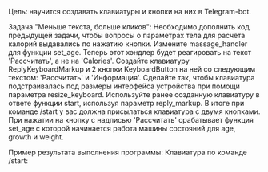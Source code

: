 Цель: научится создавать клавиатуры и кнопки на них в Telegram-bot.

Задача "Меньше текста, больше кликов":
Необходимо дополнить код предыдущей задачи, чтобы вопросы о параметрах тела для расчёта калорий выдавались по нажатию кнопки.
Измените massage_handler для функции set_age. Теперь этот хэндлер будет реагировать на текст 'Рассчитать', а не на 'Calories'.
Создайте клавиатуру ReplyKeyboardMarkup и 2 кнопки KeyboardButton на ней со следующим текстом: 'Рассчитать' и 'Информация'. Сделайте так, чтобы клавиатура подстраивалась под размеры интерфейса устройства при помощи параметра resize_keyboard.
Используйте ранее созданную клавиатуру в ответе функции start, используя параметр reply_markup.
В итоге при команде /start у вас должна присылаться клавиатура с двумя кнопками. При нажатии на кнопку с надписью 'Рассчитать' срабатывает функция set_age с которой начинается работа машины состояний для age, growth и weight.

Пример результата выполнения программы:
Клавиатура по команде /start:
